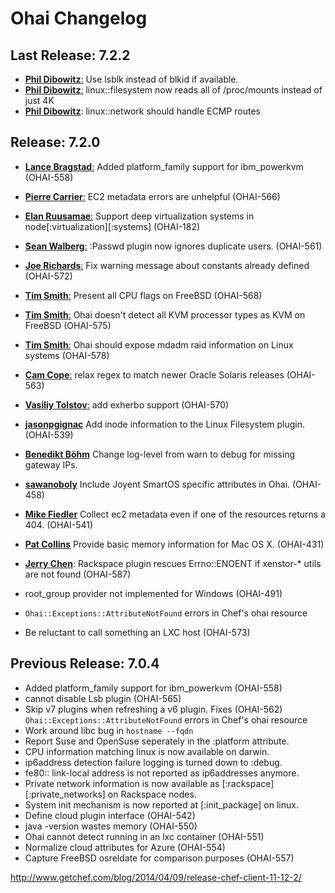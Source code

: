# Ohai Changelog

## Last Release: 7.2.2

* [**Phil Dibowitz**:](https://github.com/jaymzh)
  Use lsblk instead of blkid if available.
* [**Phil Dibowitz**:](https://github.com/jaymzh)
  linux::filesystem now reads all of /proc/mounts instead of just 4K
* [**Phil Dibowitz**](https://github.com/jaymzh):
  linux::network should handle ECMP routes

## Release: 7.2.0

* [**Lance Bragstad**:](https://github.com/lbragstad)
  Added platform_family support for ibm_powerkvm (OHAI-558)
* [**Pierre Carrier**:](https://github.com/pcarrier)
  EC2 metadata errors are unhelpful (OHAI-566)
* [**Elan Ruusamae**:](https://github.com/glensc)
  Support deep virtualization systems in node[:virtualization][:systems] (OHAI-182)
* [**Sean Walberg**:](https://github.com/swalberg)
  :Passwd plugin now ignores duplicate users. (OHAI-561)
* [**Joe Richards**:](https://github.com/viyh)
  Fix warning message about constants already defined (OHAI-572)
* [**Tim Smith**:](https://github.com/tas50)
  Present all CPU flags on FreeBSD (OHAI-568)
* [**Tim Smith**:](https://github.com/tas50)
  Ohai doesn't detect all KVM processor types as KVM on FreeBSD (OHAI-575)
* [**Tim Smith**:](https://github.com/tas50)
  Ohai should expose mdadm raid information on Linux systems (OHAI-578)
* [**Cam Cope**:](https://github.com/ccope)
  relax regex to match newer Oracle Solaris releases (OHAI-563)
* [**Vasiliy Tolstov**:](https://github.com/vtolstov)
  add exherbo support (OHAI-570)
* [**jasonpgignac**](https://github.com/jasonpgignac)
  Add inode information to the Linux Filesystem plugin. (OHAI-539)
* [**Benedikt Böhm**](https://github.com/hollow)
  Change log-level from warn to debug for missing gateway IPs.
* [**sawanoboly**](https://github.com/sawanoboly)
  Include Joyent SmartOS specific attributes in Ohai. (OHAI-458)
* [**Mike Fiedler**](https://github.com/miketheman)
  Collect ec2 metadata even if one of the resources returns a 404. (OHAI-541)
* [**Pat Collins**](https://github.com/patcoll)
  Provide basic memory information for Mac OS X. (OHAI-431)
* [**Jerry Chen**](https://github.com/jcsalterego):
  Rackspace plugin rescues Errno::ENOENT if xenstor-* utils are not found (OHAI-587)


* root_group provider not implemented for Windows (OHAI-491)
* `Ohai::Exceptions::AttributeNotFound` errors in Chef's ohai resource
* Be reluctant to call something an LXC host (OHAI-573)


## Previous Release: 7.0.4

* Added platform_family support for ibm_powerkvm (OHAI-558)
* cannot disable Lsb plugin (OHAI-565)
* Skip v7 plugins when refreshing a v6 plugin. Fixes (OHAI-562)
  `Ohai::Exceptions::AttributeNotFound` errors in Chef's ohai resource
* Work around libc bug in `hostname --fqdn`
* Report Suse and OpenSuse seperately in the :platform attribute.
* CPU information matching linux is now available on darwin.
* ip6address detection failure logging is turned down to :debug.
* fe80:: link-local address is not reported as ip6addresses anymore.
* Private network information is now available as [:rackspace][:private_networks] on Rackspace nodes.
* System init mechanism is now reported at [:init_package] on linux.
* Define cloud plugin interface (OHAI-542)
* java -version wastes memory (OHAI-550)
* Ohai cannot detect running in an lxc container (OHAI-551)
* Normalize cloud attributes for Azure (OHAI-554)
* Capture FreeBSD osreldate for comparison purposes (OHAI-557)

http://www.getchef.com/blog/2014/04/09/release-chef-client-11-12-2/
